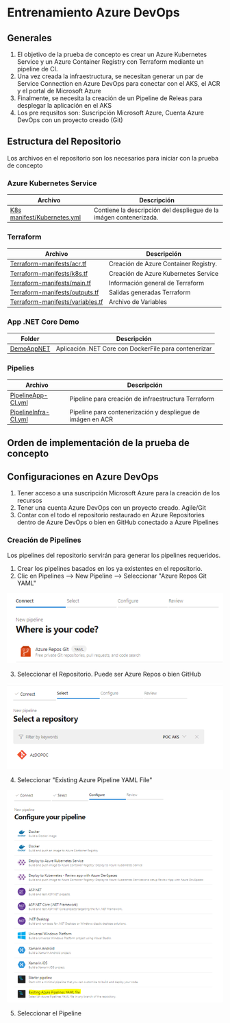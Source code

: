 # Entrenamiento Azure DevOps

## Generales

1. El objetivo de la prueba de concepto es crear un Azure Kubernetes Service y un Azure Container Registry con Terraform mediante un pipeline de CI.
2. Una vez creada la infraestructura, se necesitan generar un par de Service Connection en Azure DevOps para conectar con el AKS, el ACR y el portal de Microsoft Azure
3. Finalmente, se necesita la creación de un Pipeline de Releas para desplegar la aplicación en el AKS
4. Los pre requsitos son: Suscripción Microsoft Azure, Cuenta Azure DevOps con un proyecto creado (Git)

## Estructura del Repositorio

Los archivos en el repositorio son los necesarios para iniciar con la prueba de concepto

### Azure Kubernetes Service

| Archivo  | Descripción |
| ----------------- | ----------------- |
| [K8s manifest/Kubernetes.yml](https://github.com/hevaldes/AzDO/blob/main/K8s%20manifest/Kubernetes.yml)  | Contiene la descripción del despliegue de la imágen contenerizada. |


### Terraform

| Archivo  | Descripción |
| ----------------- | ----------------- |
| [Terraform-manifests/acr.tf](https://github.com/hevaldes/AzDO/blob/main/Terraform-manifests/acr.tf)  | Creación de Azure Container Registry. |
| [Terraform-manifests/k8s.tf](https://github.com/hevaldes/AzDO/blob/main/Terraform-manifests/k8s.tf)  | Creación de Azure Kubernetes Service |
| [Terraform-manifests/main.tf](https://github.com/hevaldes/AzDO/blob/main/Terraform-manifests/main.tf)  | Información general de Terraform |
| [Terraform-manifests/outputs.tf](https://github.com/hevaldes/AzDO/blob/main/Terraform-manifests/outputs.tf)  | Salidas generadas Terraform |
| [Terraform-manifests/variables.tf](https://github.com/hevaldes/AzDO/blob/main/Terraform-manifests/variables.tf)  | Archivo de Variables |

### App .NET Core Demo

| Folder  | Descripción |
| ----------------- | ----------------- |
| [DemoAppNET](https://github.com/hevaldes/AzDO/tree/main/DemoAppNET)  | Aplicación .NET Core con DockerFile para contenerizar |


### Pipelies

| Archivo  | Descripción |
| ----------------- | ----------------- |
| [PipelineApp-CI.yml](https://github.com/hevaldes/AzDO/blob/main/PipelineApp-CI.yml)  | Pipeline para creación de infraestructura Terraform |
| [PipelineInfra-CI.yml](https://github.com/hevaldes/AzDO/blob/main/PipelineApp-CI.yml)  | Pipeline para contenerización y despliegue de imágen en ACR |

## Orden de implementación de la prueba de concepto

## Configuraciones en Azure DevOps

1. Tener acceso a una suscripción Microsoft Azure para la creación de los recursos
2. Tener una cuenta Azure DevOps con un proyecto creado. Agile/Git
3. Contar con el todo el repositorio restaurado en Azure Repositories dentro de Azure DevOps o bien en GitHub conectado a Azure Pipelines

### Creación de Pipelines

Los pipelines del repositorio servirán para generar los pipelines requeridos. 

1. Crear los pipelines basados en los ya existentes en el repositorio. 
2. Clic en Pipelines --> New Pipeline --> Seleccionar "Azure Repos Git YAML"

![Image](https://github.com/hevaldes/AzDO/blob/main/assets/GitRepo.PNG "Azure Repo - Git")

3. Seleccionar el Repositorio. Puede ser Azure Repos o bien GitHub

![Image](https://github.com/hevaldes/AzDO/blob/main/assets/SelectRepo.PNG "Select Azure Repo")

4. Seleccionar "Existing Azure Pipeline YAML File"

![Image](https://github.com/hevaldes/AzDO/blob/main/assets/ExistingYAML.PNG "Select Existing YAML")


5. Seleccionar el Pipeline 

